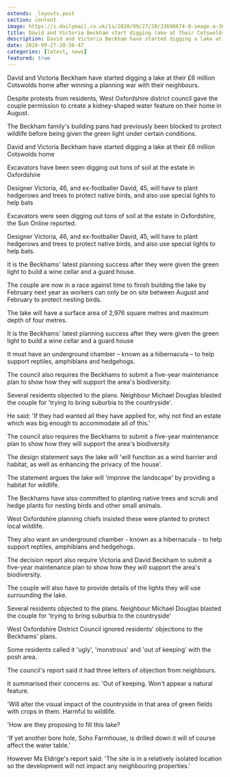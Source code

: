 ```yaml
---
extends: _layouts.post
section: content
image: https://i.dailymail.co.uk/1s/2020/09/27/20/33690674-0-image-a-36_1601235715685.jpg 
title: David and Victoria Beckham start digging lake at their Cotswolds home 
description: David and Victoria Beckham have started digging a lake at their £6 million Cotswolds home after winning a planning war with their neighbours. 
date: 2020-09-27-20-56-47 
categories: [latest, news] 
featured: true 
--- 
```

David and Victoria Beckham have started digging a lake at their £6 million Cotswolds home after winning a planning war with their neighbours.  

Despite protests from residents, West Oxfordshire district council gave the couple permission to create a kidney-shaped water feature on their home in August. 

The Beckham family's building pans had previously been blocked to protect wildlife before being given the green light under certain conditions. 

David and Victoria Beckham have started digging a lake at their £6 million Cotswolds home

Excavators have been seen digging out tons of soil at the estate in Oxfordshire

Designer Victoria, 46, and ex-footballer David, 45, will have to plant hedgerows and trees to protect native birds, and also use special lights to help bats

Excavators were seen digging out tons of soil at the estate in Oxfordshire, the Sun Online reported.  

Designer Victoria, 46, and ex-footballer David, 45, will have to plant hedgerows and trees to protect native birds, and also use special lights to help bats. 

It is the Beckhams' latest planning success after they were given the green light to build a wine cellar and a guard house.

The couple are now in a race against time to finish building the lake by February next year as workers can only be on site between August and February to protect nesting birds. 

The lake will have a surface area of 2,976 square metres and maximum depth of four metres.

It is the Beckhams' latest planning success after they were given the green light to build a wine cellar and a guard house

It must have an underground chamber – known as a hibernacula – to help support reptiles, amphibians and hedgehogs.

The council also requires the Beckhams to submit a five-year maintenance plan to show how they will support the area's biodiversity.

Several residents objected to the plans. Neighbour Michael Douglas blasted the couple for 'trying to bring suburbia to the countryside'.

He said: 'If they had wanted all they have applied for, why not find an estate which was big enough to accommodate all of this.'

The council also requires the Beckhams to submit a five-year maintenance plan to show how they will support the area's biodiversity

The design statement says the lake will 'will function as a wind barrier and habitat, as well as enhancing the privacy of the house'.

The statement argues the lake will 'improve the landscape' by providing a habitat for wildlife.

The Beckhams have also committed to planting native trees and scrub and hedge plants for nesting birds and other small animals.

West Oxfordshire planning chiefs insisted these were planted to protect local wildlife.

They also want an underground chamber - known as a hibernacula - to help support reptiles, amphibians and hedgehogs.

The decision report also require Victoria and David Beckham to submit a five-year maintenance plan to show how they will support the area's biodiversity.

The couple will also have to provide details of the lights they will use surrounding the lake.

Several residents objected to the plans. Neighbour Michael Douglas blasted the couple for 'trying to bring suburbia to the countryside'

West Oxfordshire District Council ignored residents' objections to the Beckhams' plans.

Some residents called it 'ugly', 'monstrous' and 'out of keeping' with the posh area.

The council's report said it had three letters of objection from neighbours.

It summarised their concerns as: 'Out of keeping. Won't appear a natural feature.

'Will alter the visual impact of the countryside in that area of green fields with crops in them. Harmful to wildlife.

'How are they proposing to fill this lake?

'If yet another bore hole, Soho Farmhouse, is drilled down it will of course affect the water table.'

However Ms Eldrige's report said: 'The site is in a relatively isolated location so the development will not impact any neighbouring properties.'

